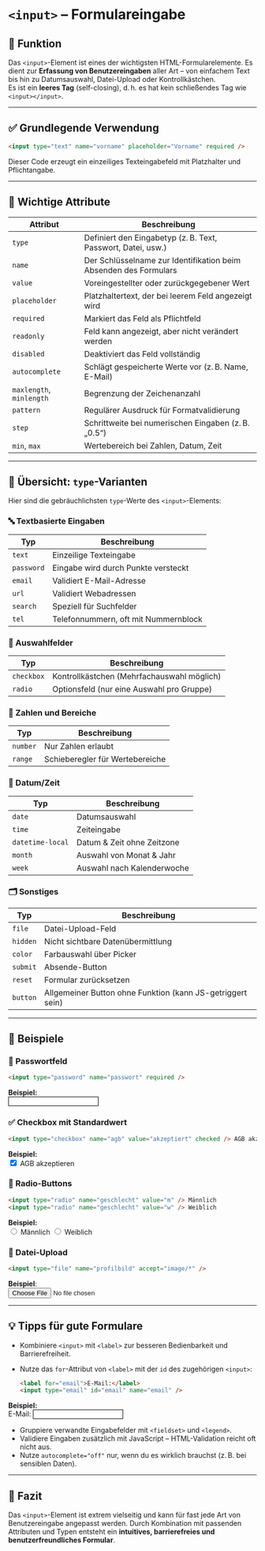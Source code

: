 # `<input>` – Formulareingabe

## 🧩 Funktion

Das `<input>`-Element ist eines der wichtigsten HTML-Formularelemente. Es dient zur **Erfassung von Benutzereingaben** aller Art – von einfachem Text bis hin zu Datumsauswahl, Datei-Upload oder Kontrollkästchen.  
Es ist ein **leeres Tag** (self-closing), d. h. es hat kein schließendes Tag wie `<input></input>`.

---

## ✅ Grundlegende Verwendung

```html
<input type="text" name="vorname" placeholder="Vorname" required />
```

Dieser Code erzeugt ein einzeiliges Texteingabefeld mit Platzhalter und Pflichtangabe.

---

## 🔧 Wichtige Attribute

| Attribut      | Beschreibung |
|---------------|--------------|
| `type`        | Definiert den Eingabetyp (z. B. Text, Passwort, Datei, usw.) |
| `name`        | Der Schlüsselname zur Identifikation beim Absenden des Formulars |
| `value`       | Voreingestellter oder zurückgegebener Wert |
| `placeholder` | Platzhaltertext, der bei leerem Feld angezeigt wird |
| `required`    | Markiert das Feld als Pflichtfeld |
| `readonly`    | Feld kann angezeigt, aber nicht verändert werden |
| `disabled`    | Deaktiviert das Feld vollständig |
| `autocomplete`| Schlägt gespeicherte Werte vor (z. B. Name, E-Mail) |
| `maxlength`, `minlength` | Begrenzung der Zeichenanzahl |
| `pattern`     | Regulärer Ausdruck für Formatvalidierung |
| `step`        | Schrittweite bei numerischen Eingaben (z. B. „0.5“) |
| `min`, `max`  | Wertebereich bei Zahlen, Datum, Zeit |

---

## 🧪 Übersicht: `type`-Varianten

Hier sind die gebräuchlichsten `type`-Werte des `<input>`-Elements:

### 🔤 Textbasierte Eingaben
| Typ         | Beschreibung |
|-------------|--------------|
| `text`      | Einzeilige Texteingabe |
| `password`  | Eingabe wird durch Punkte versteckt |
| `email`     | Validiert E-Mail-Adresse |
| `url`       | Validiert Webadressen |
| `search`    | Speziell für Suchfelder |
| `tel`       | Telefonnummern, oft mit Nummernblock |

### 🔘 Auswahlfelder
| Typ           | Beschreibung |
|---------------|--------------|
| `checkbox`    | Kontrollkästchen (Mehrfachauswahl möglich) |
| `radio`       | Optionsfeld (nur eine Auswahl pro Gruppe) |

### 🔢 Zahlen und Bereiche
| Typ         | Beschreibung |
|-------------|--------------|
| `number`    | Nur Zahlen erlaubt |
| `range`     | Schieberegler für Wertebereiche |

### 📅 Datum/Zeit
| Typ           | Beschreibung |
|---------------|--------------|
| `date`        | Datumsauswahl |
| `time`        | Zeiteingabe |
| `datetime-local` | Datum & Zeit ohne Zeitzone |
| `month`       | Auswahl von Monat & Jahr |
| `week`        | Auswahl nach Kalenderwoche |

### 🗂️ Sonstiges
| Typ         | Beschreibung |
|-------------|--------------|
| `file`      | Datei-Upload-Feld |
| `hidden`    | Nicht sichtbare Datenübermittlung |
| `color`     | Farbauswahl über Picker |
| `submit`    | Absende-Button |
| `reset`     | Formular zurücksetzen |
| `button`    | Allgemeiner Button ohne Funktion (kann JS-getriggert sein) |

---

## 🧠 Beispiele

### 🔑 Passwortfeld

```html
<input type="password" name="passwort" required />
```

**Beispiel:**<br>
<input type="password" name="passwort" style="border: 1px solid black" required  />

### ✅ Checkbox mit Standardwert

```html
<input type="checkbox" name="agb" value="akzeptiert" checked /> AGB akzeptieren
```
**Beispiel:**<br>
<input type="checkbox" name="agb" value="akzeptiert" checked /> AGB akzeptieren

### 🎯 Radio-Buttons

```html
<input type="radio" name="geschlecht" value="m" /> Männlich
<input type="radio" name="geschlecht" value="w" /> Weiblich
```
**Beispiel:**<br>
<input type="radio" name="geschlecht" value="m" /> Männlich
<input type="radio" name="geschlecht" value="w" /> Weiblich


### 📂 Datei-Upload

```html
<input type="file" name="profilbild" accept="image/*" />
```
**Beispiel**:<br>
<input type="file" name="profilbild" accept="image/*" />

---

## 💡 Tipps für gute Formulare

- Kombiniere `<input>` mit `<label>` zur besseren Bedienbarkeit und Barrierefreiheit.
- Nutze das `for`-Attribut von `<label>` mit der `id` des zugehörigen `<input>`:
  
  ```html
  <label for="email">E-Mail:</label>
  <input type="email" id="email" name="email" />
  ```

**Beispiel:**<br>
<label for="email">E-Mail:</label>
<input type="email" id="email" name="email" style="border: 1px solid black"/>

- Gruppiere verwandte Eingabefelder mit `<fieldset>` und `<legend>`.
- Validiere Eingaben zusätzlich mit JavaScript – HTML-Validation reicht oft nicht aus.
- Nutze `autocomplete="off"` nur, wenn du es wirklich brauchst (z. B. bei sensiblen Daten).

---

## 🧾 Fazit

Das `<input>`-Element ist extrem vielseitig und kann für fast jede Art von Benutzereingabe angepasst werden. Durch Kombination mit passenden Attributen und Typen entsteht ein **intuitives, barrierefreies und benutzerfreundliches Formular**.